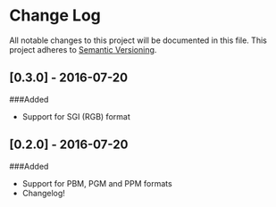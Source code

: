 # Change Log
All notable changes to this project will be documented in this file.
This project adheres to [Semantic Versioning](http://semver.org/).

## [0.3.0] - 2016-07-20
###Added
 - Support for SGI (RGB) format

## [0.2.0] - 2016-07-20
###Added
 - Support for PBM, PGM and PPM formats
 - Changelog!
